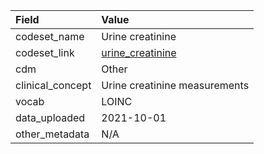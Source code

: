 |Field            |Value                         |
|:----------------|:-----------------------------|
|codeset_name     |Urine creatinine              |
|codeset_link     |[urine_creatinine](https://github.com/PEDSnet/Variable-Dictionary/blob/main/measurement/urine_creatinine.csv)|
|cdm              |Other                         |
|clinical_concept |Urine creatinine measurements |
|vocab            |LOINC                         |
|data_uploaded    |2021-10-01                    |
|other_metadata   |N/A                           |

